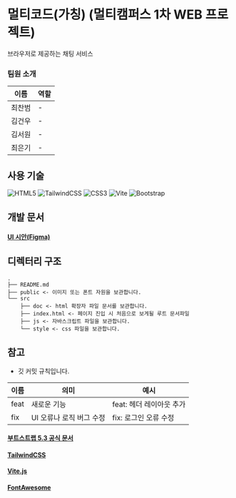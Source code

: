 # 멀티코드(가칭) (멀티캠퍼스 1차 WEB 프로젝트)

브라우저로 제공하는 채팅 서비스

### 팀원 소개
| 이름   | 역할 |
|------|----|
| 최찬범  | -  |
| 김건우  | -  |
| 김서원 | -  |
| 최은기 | -  |


## 사용 기술
![HTML5](https://img.shields.io/badge/html5-%23E34F26.svg?style=for-the-badge&logo=html5&logoColor=white)
![TailwindCSS](https://img.shields.io/badge/tailwindcss-%2338B2AC.svg?style=for-the-badge&logo=tailwind-css&logoColor=white)
![CSS3](https://img.shields.io/badge/css3-%231572B6.svg?style=for-the-badge&logo=css3&logoColor=white)
![Vite](https://img.shields.io/badge/vite-%23646CFF.svg?style=for-the-badge&logo=vite&logoColor=white)
![Bootstrap](https://img.shields.io/badge/bootstrap-%238511FA.svg?style=for-the-badge&logo=bootstrap&logoColor=white)

## 개발 문서
#### [UI 시안(Figma)](https://www.figma.com/file/GDqd62B3vAlWVLCrv3Q3mT/Untitled?type=design&node-id=0%3A1&mode=design&t=bhvee9wxlE6fiLpa-1)

## 디렉터리 구조
```
.
├── README.md
├── public <- 이미지 또는 폰트 자원을 보관합니다.
└── src
    ├── doc <- html 확장자 파일 문서를 보관합니다.
    ├── index.html <- 페이지 진입 시 처음으로 보게될 루트 문서파일
    ├── js <- 자바스크립트 파일을 보관합니다.
    └── style <- css 파일을 보관합니다.
```

## 참고
* 깃 커밋 규칙입니다.

| 이름 | 의미 | 예시 |
|----|-----|---|
|feat|새로운 기능|feat: 헤더 레이아웃 추가|
|fix|UI 오류나 로직 버그 수정|fix: 로그인 오류 수정|

#### [부트스트랩 5.3 공식 문서](https://getbootstrap.com/docs/5.3/getting-started/introduction/)
#### [TailwindCSS](https://tailwindcss.com/)
#### [Vite.js](https://vitejs.dev/)
#### [FontAwesome](https://fontawesome.com/icons)

